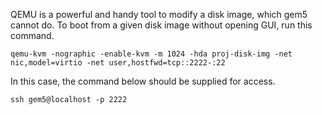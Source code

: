 QEMU is a powerful and handy tool to modify a disk image, which gem5 cannot do.
To boot from a given disk image without opening GUI, run this command.

```
qemu-kvm -nographic -enable-kvm -m 1024 -hda proj-disk-img -net nic,model=virtio -net user,hostfwd=tcp::2222-:22
```

In this case, the command below should be supplied for access.

```
ssh gem5@localhost -p 2222
```
